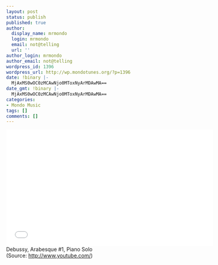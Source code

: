 ```yaml
---
layout: post
status: publish
published: true
author:
  display_name: mrmondo
  login: mrmondo
  email: not@telling
  url: ''
author_login: mrmondo
author_email: not@telling
wordpress_id: 1396
wordpress_url: http://wp.mondotunes.org/?p=1396
date: !binary |-
  MjAxMS0wOC0zMCAwNjo0MToxNyArMDAwMA==
date_gmt: !binary |-
  MjAxMS0wOC0zMCAwNjo0MToxNyArMDAwMA==
categories:
- Mondo Music
tags: []
comments: []
---
```

<iframe width="560" height="315" src="//www.youtube.com/embed/A6s49OKp6aE" frameborder="0"> </iframe>
Debussy, Arabesque #1, Piano Solo
<div class="attribution">(<span>Source:</span> <a href="http://www.youtube.com/">http://www.youtube.com/</a>)</div>
